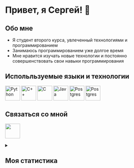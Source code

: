 # Привет, я Сергей! 👋

## Обо мне
- Я студент второго курса, увлеченный технологиями и программированием
- Занимаюсь программированием уже долгое время
- Мне нравится изучать новые технологии и постоянно совершенствовать свои навыки программирования

## Испольльзуемые языки и технологии

<img src = "https://github.com/SergeyBoRss/SergeyBoRss/assets/66353172/f6fad4ea-a1a9-44be-b9ea-087261459a45" width="48" height="48" alt="Python"/>
<img src = "https://github.com/SergeyBoRss/SergeyBoRss/assets/66353172/4eb77894-5047-4ae6-9ecd-576f54aa327b" width="48" height="48" alt="C++"/>
<img src = "https://github.com/SergeyBoRss/SergeyBoRss/assets/66353172/6c574ce4-c765-4cbf-985a-c7eb09e24701" width="48" height="48" alt="C"/>
<img src = "https://github.com/SergeyBoRss/SergeyBoRss/assets/66353172/acddcbfb-27a7-421f-b495-b5e5acec174c" width="48" height="48" alt="Java"/>
<img src = "https://github.com/SergeyBoRss/SergeyBoRss/assets/66353172/82b24af9-803e-4c77-82cf-f357ffc0893b" width="48" height="48" alt="Postgres"/>
<img src = "https://github.com/SergeyBoRss/SergeyBoRss/assets/66353172/c42e7a04-93c1-4634-b2f8-ce1ff70d4693" width="48" height="48" alt="Postgres"/>


## Связаться со мной
[<img src="https://github.com/SergeyBoRss/SergeyBoRss/assets/66353172/4fe8c398-63f2-494e-9fb9-cde6b04cc8bf" width="48" height="48"/>](https://t.me/sergeyborss)

<details>
<summary>
<h2>Моя статистика</h2>
</summary>
<div id="stat" align="center">
    <img src="https://github-profile-summary-cards.vercel.app/api/cards/profile-details?username=SergeyBoRss&theme=github_dark" alt=""/>
    <img src="https://github-profile-summary-cards.vercel.app/api/cards/most-commit-language?username=SergeyBoRss&theme=github_dark" alt=""/>
    <img src="https://github-profile-summary-cards.vercel.app/api/cards/stats?username=SergeyBoRss&theme=github_dark" alt=""/>
</div>
</details>
